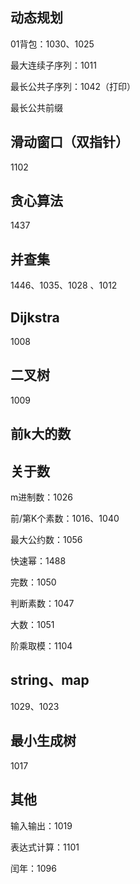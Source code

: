 ## 动态规划

01背包：1030、1025

最大连续子序列：1011

最长公共子序列：1042（打印）

最长公共前缀



## 滑动窗口（双指针）

1102



## 贪心算法

1437



## 并查集

1446、1035、1028 、1012 



## Dijkstra

1008



## 二叉树

1009



## 前k大的数



## 关于数

m进制数：1026

前/第K个素数：1016、1040

最大公约数：1056

快速幂：1488

完数：1050

判断素数：1047

大数：1051

阶乘取模：1104





##  string、map

1029、1023



## 最小生成树

1017 



## 其他

输入输出：1019

表达式计算：1101

闰年：1096